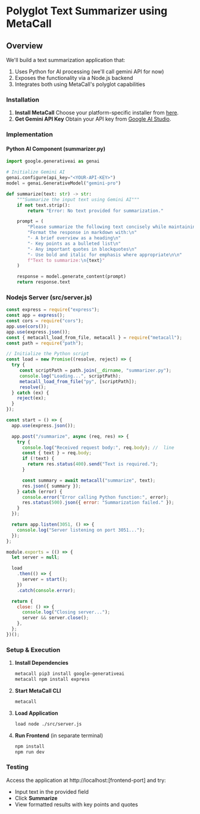 # Polyglot Text Summarizer using MetaCall

## Overview

We'll build a text summarization application that:

1. Uses Python for AI processing (we'll call gemini API for now)
2. Exposes the functionality via a Node.js backend
3. Integrates both using MetaCall's polyglot capabilities

### Installation

1. **Install MetaCall**
    Choose your platform-specific installer from [here](https://github.com/metacall/install).
2. **Get Gemini API Key**
    Obtain your API key from [Google AI Studio](https://aistudio.google.com/app/apikey).

### Implementation

#### Python AI Component (summarizer.py)

```python
import google.generativeai as genai

# Initialize Gemini AI
genai.configure(api_key="<YOUR-API-KEY>")
model = genai.GenerativeModel("gemini-pro")

def summarize(text: str) -> str:
    """Summarize the input text using Gemini AI"""
    if not text.strip():
        return "Error: No text provided for summarization."

    prompt = (
        "Please summarize the following text concisely while maintaining key information.\n"
        "Format the response in markdown with:\n"
        "- A brief overview as a heading\n"
        "- Key points as a bulleted list\n"
        "- Any important quotes in blockquotes\n"
        "- Use bold and italic for emphasis where appropriate\n\n"
        f"Text to summarize:\n{text}"
    )

    response = model.generate_content(prompt)
    return response.text
```

### Nodejs Server (src/server.js)

```javascript
const express = require("express");
const app = express();
const cors = require("cors");
app.use(cors());
app.use(express.json());
const { metacall_load_from_file, metacall } = require("metacall");
const path = require("path");

// Initialize the Python script
const load = new Promise((resolve, reject) => {
  try {
     const scriptPath = path.join(__dirname, "summarizer.py");
     console.log("Loading...", scriptPath);
     metacall_load_from_file("py", [scriptPath]);
     resolve();
  } catch (ex) {
    reject(ex);
  }
});

const start = () => {
  app.use(express.json());

  app.post("/summarize", async (req, res) => {
    try {
      console.log("Received request body:", req.body); //  line
      const { text } = req.body;
      if (!text) {
        return res.status(400).send("Text is required.");
      }

      const summary = await metacall("summarize", text);
      res.json({ summary });
    } catch (error) {
      console.error("Error calling Python function:", error);
      res.status(500).json({ error: "Summarization failed." });
    }
  });

  return app.listen(3051, () => {
    console.log("Server listening on port 3051...");
  });
};

module.exports = (() => {
  let server = null;

  load
    .then(() => {
      server = start();
    })
    .catch(console.error);

  return {
    close: () => {
      console.log("Closing server...");
      server && server.close();
    },
  };
})();

```

### Setup & Execution

1. **Install Dependencies**

    ```bash
    metacall pip3 install google-generativeai
    metacall npm install express
    ```

2. **Start MetaCall CLI**

    ```bash
    metacall
    ```

3. **Load Application**

    ```bash
    load node ./src/server.js
    ```

4. **Run Frontend** (in separate terminal)

    ```bash
    npm install
    npm run dev
    ```

### Testing
Access the application at http://localhost:[frontend-port] and try:

- Input text in the provided field
- Click **Summarize**
- View formatted results with key points and quotes